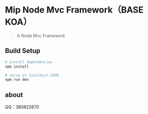 # Mip Node Mvc Framework（BASE KOA）
> A Node  Mvc Framework

## Build Setup

``` bash
# install dependencies
npm install

# serve at localhost:3000
npm run dev

```
## about
QQ：380822670

